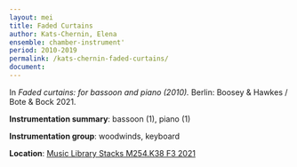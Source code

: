```yaml
---
layout: mei
title: Faded Curtains
author: Kats-Chernin, Elena
ensemble: chamber-instrument'
period: 2010-2019
permalink: /kats-chernin-faded-curtains/
document: 
---
```


In *Faded curtains: for bassoon and piano (2010).* Berlin: Boosey & Hawkes / Bote & Bock 2021.

**Instrumentation summary**: bassoon (1), piano (1)

**Instrumentation group**: woodwinds, keyboard 

**Location**: <a href="https://tufts.primo.exlibrisgroup.com/permalink/01TUN_INST/1kc9gia/alma991018347792903851" target="_blank">Music Library Stacks M254.K38 F3 2021</a>